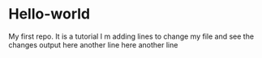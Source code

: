 # Hello-world
My first repo. It is a tutorial
I m adding lines to change my file and see the changes output
here another line
here another line
